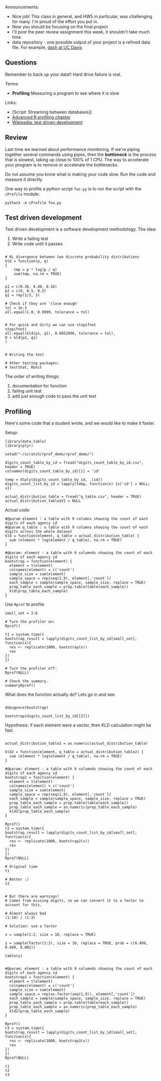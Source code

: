 Announcements:

- Nice job!
  This class in general, and HW5 in particular, was challenging for many.
  I'm proud of the effort you put in.
- Now you should be focusing on the final project
- I'll post the peer review assignment this week, it shouldn't take much time.
- data repository - one possible output of your project is a refined data file.
    For example, [dash at UC Davis](https://dash.ucop.edu/stash)


## Questions

Remember to back up your data!!
Hard drive failure is real.



Terms:

- __Profiling__ Measuring a program to see where it is slow

Links:

- [Script: Streaming between databases](
- [Advanced R profiling chapter](http://adv-r.had.co.nz/Profiling.html)
- [Wikipedia: test driven development](https://en.wikipedia.org/wiki/Test-driven_development)


## Review

Last time we learned about performance monitoring.
If we're piping together several commands using pipes, then the __bottleneck__ is the process that is slowest, taking up close to 100% of 1 CPU.
The way to accelerate your program is to remove or accelerate the bottlenecks.

Do not assume you know what is making your code slow.
Run the code and measure it directly.

One way to profile a python script `foo.py` is to run the script with the `cProfile` module:

```{bash}
python3 -m cProfile foo.py
```


## Test driven development

Test driven development is a software development methodology.
The idea:

1. Write a failing test
2. Write code until it passes


```{r}

# KL divergence between two discrete probability distributions
kld = function(p, q)
{
    tmp = p * log(p / q)
    sum(tmp, na.rm = TRUE)
}

p1 = c(0.36, 0.48, 0.16)
p2 = c(0, 0.5, 0.5)
q1 = rep(1/3, 3)

# Check if they are 'close enough'
tol = 1e-3
all.equal(1.0, 0.9999, tolerance = tol)


# For quick and dirty we can use stopifnot
stopifnot(
all.equal(kld(p1, q1), 0.0852996, tolerance = tol),
0 < kld(p2, q1)
)


# Writing the test

# Other testing packages:
# testthat, RUnit
```

The order of writing things:
1. documentation for function
2. failing unit test 
3. add just enough code to pass the unit test


## Profiling

Here's some code that a student wrote, and we would like to make it faster.

Setup:

```{r}
library(data.table)
library(plyr)

setwd("~/scratch/rprof_demo/rprof_demo/")

digits_count_table_by_id = fread("digits_count_table_by_id.csv", header = TRUE)
colnames(digits_count_table_by_id)[1] = 'id'

temp = dlply(digits_count_table_by_id, .(id))
digits_count_list_by_id = lapply(temp, function(x) {x['id'] = NULL; x})

actual_distribution_table = fread("q_table.csv", header = TRUE)
actual_distribution_table$V1 = NULL
```


Actual code:

```{r}
#@param element : a table with 9 columns showing the count of each digits of each agency id
#@param q_table : a table with 9 columns showing the count of each digits across the whole dataset
kld = function(element, q_table = actual_distribution_table) {
  sum (element * log(element / q_table), na.rm = TRUE)
}

#@param: element : a table with 9 columnds showing the count of each digits of each agency id
bootstrap = function(element) {
  element = t(element)
  colnames(element) = c('count')
  sample_size = sum(element)
  sample_space = rep(seq(1,9), element[,'count'])
  each_sample = sample(sample_space, sample_size, replace = TRUE)
  prop_table_each_sample = prop.table(table(each_sample))
  kld(prop_table_each_sample)
}
```

Use `Rprof` to profile.

```{r}
small_set = 2:6

# Turn the profiler on:
Rprof()

t1 = system.time({
bootstrap_result = lapply(digits_count_list_by_id[small_set], function(x){
  res <- replicate(1000, bootstrap(x))
  res
})
})

# Turn the profiler off:
Rprof(NULL)

# Check the summary.
summaryRprof()

```

What does the function actually do?
Lets go in and see.

```{r}

debugonce(bootstrap)

bootstrap(digits_count_list_by_id[[2]])

```

Hypothesis: if each element were a vector, then KLD calculation might be fast.

```{r}

actual_distribution_table2 = as.numeric(actual_distribution_table)

kld2 = function(element, q_table = actual_distribution_table2) {
  sum (element * log(element / q_table), na.rm = TRUE)
}

#@param: element : a table with 9 columnds showing the count of each digits of each agency id
bootstrap2 = function(element) {
  element = t(element)
  colnames(element) = c('count')
  sample_size = sum(element)
  sample_space = rep(seq(1,9), element[,'count'])
  each_sample = sample(sample_space, sample_size, replace = TRUE)
  prop_table_each_sample = prop.table(table(each_sample))
  prop_table_each_sample = as.numeric(prop_table_each_sample)
  kld2(prop_table_each_sample)
}

Rprof()
t2 = system.time({
bootstrap_result = lapply(digits_count_list_by_id[small_set], function(x){
  res <- replicate(1000, bootstrap2(x))
  res
})
})
Rprof(NULL)

# Original time
t1

# Better :)
t2


# But there are warnings!
# Comes from missing digits, so we can convert it to a factor to account for this.

# Almost always bad
(1:10) / (1:3)

# Solution: use a factor

x = sample(1:2, size = 10, replace = TRUE)

y = sample(factor(1:3), size = 10, replace = TRUE, prob = c(0.499, 0.499, 0.002))

table(y)


#@param: element : a table with 9 columnds showing the count of each digits of each agency id
bootstrap3 = function(element) {
  element = t(element)
  colnames(element) = c('count')
  sample_size = sum(element)
  sample_space = rep(as.factor(seq(1,9)), element[,'count'])
  each_sample = sample(sample_space, sample_size, replace = TRUE)
  prop_table_each_sample = prop.table(table(each_sample))
  prop_table_each_sample = as.numeric(prop_table_each_sample)
  kld2(prop_table_each_sample)
}

Rprof()
t3 = system.time({
bootstrap_result = lapply(digits_count_list_by_id[small_set], function(x){
  res <- replicate(1000, bootstrap3(x))
  res
})
})
Rprof(NULL)

t1
t2
t3


```


